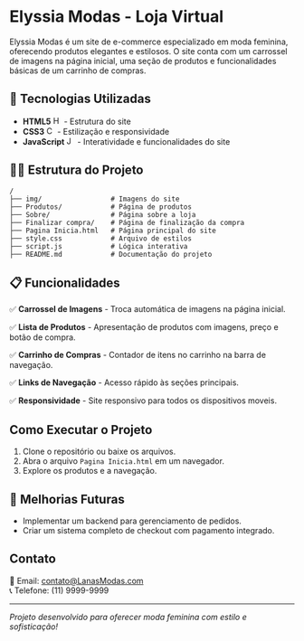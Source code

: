 # Elyssia Modas - Loja Virtual

Elyssia Modas é um site de e-commerce especializado em moda feminina, oferecendo produtos elegantes e estilosos. O site conta com um carrossel de imagens na página inicial, uma seção de produtos e funcionalidades básicas de um carrinho de compras.

## 🚀 Tecnologias Utilizadas
- **HTML5** [<img src="https://cdn.jsdelivr.net/gh/devicons/devicon/icons/html5/html5-original.svg" alt="HTML5" width="15"/>](https://developer.mozilla.org/pt-BR/docs/Web/HTML) - Estrutura do site
- **CSS3** [<img src="https://cdn.jsdelivr.net/gh/devicons/devicon/icons/css3/css3-original.svg" alt="CSS3" width="15"/>](https://developer.mozilla.org/pt-BR/docs/Web/CSS) - Estilização e responsividade
- **JavaScript** [<img src="https://cdn.jsdelivr.net/gh/devicons/devicon/icons/javascript/javascript-original.svg" alt="JavaScript" width="15"/>](https://developer.mozilla.org/pt-BR/docs/Web/JavaScript)  - Interatividade e funcionalidades do site

## 🏋️‍♀️ Estrutura do Projeto
```
/
├── img/                 # Imagens do site
├── Produtos/            # Página de produtos
├── Sobre/               # Página sobre a loja
├── Finalizar compra/    # Página de finalização da compra
├── Pagina Inicia.html   # Página principal do site
├── style.css            # Arquivo de estilos
├── script.js            # Lógica interativa
├── README.md            # Documentação do projeto
```

## 📋 Funcionalidades
✅ **Carrossel de Imagens** - Troca automática de imagens na página inicial.  

✅ **Lista de Produtos** - Apresentação de produtos com imagens, preço e botão de compra.  

✅ **Carrinho de Compras** - Contador de itens no carrinho na barra de navegação.  

✅ **Links de Navegação** - Acesso rápido às seções principais.

✅ **Responsividade** - Site responsivo para todos os dispositivos moveis. 

## Como Executar o Projeto
1. Clone o repositório ou baixe os arquivos.
2. Abra o arquivo `Pagina Inicia.html` em um navegador.
3. Explore os produtos e a navegação.

## 🤖 Melhorias Futuras
- Implementar um backend para gerenciamento de pedidos.
- Criar um sistema completo de checkout com pagamento integrado.

## Contato
📧 Email: contato@LanasModas.com  
📞 Telefone: (11) 9999-9999  

---
*Projeto desenvolvido para oferecer moda feminina com estilo e sofisticação!*

